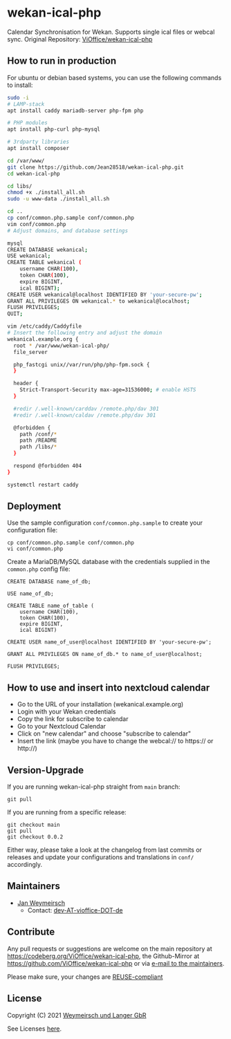 # wekan-ical-php

Calendar Synchronisation for Wekan. Supports single ical files or webcal sync.
Original Repository: [ViOffice/wekan-ical-php](https://codeberg.org/ViOffice/wekan-ical-php)

## How to run in production

For ubuntu or debian based systems, you can use the following commands to install:

```bash
sudo -i
# LAMP-stack
apt install caddy mariadb-server php-fpm php

# PHP modules
apt install php-curl php-mysql

# 3rdparty libraries
apt install composer

cd /var/www/
git clone https://github.com/Jean28518/wekan-ical-php.git
cd wekan-ical-php

cd libs/
chmod +x ./install_all.sh
sudo -u www-data ./install_all.sh

cd ..
cp conf/common.php.sample conf/common.php
vim conf/common.php 
# Adjust domains, and database settings

mysql
CREATE DATABASE wekanical;
USE wekanical;
CREATE TABLE wekanical (
    username CHAR(100),
    token CHAR(100),
    expire BIGINT,
    ical BIGINT);
CREATE USER wekanical@localhost IDENTIFIED BY 'your-secure-pw';
GRANT ALL PRIVILEGES ON wekanical.* to wekanical@localhost;
FLUSH PRIVILEGES;
QUIT;

vim /etc/caddy/Caddyfile 
# Insert the following entry and adjust the domain
wekanical.example.org {
  root * /var/www/wekan-ical-php/
  file_server

  php_fastcgi unix//var/run/php/php-fpm.sock {
  }

  header {
    Strict-Transport-Security max-age=31536000; # enable HSTS
  }

  #redir /.well-known/carddav /remote.php/dav 301
  #redir /.well-known/caldav /remote.php/dav 301

  @forbidden {
    path /conf/*
    path /README
    path /libs/*
  }

  respond @forbidden 404
}

systemctl restart caddy
```

## Deployment

Use the sample configuration `conf/common.php.sample` to create your
configuration file:
```
cp conf/common.php.sample conf/common.php
vi conf/common.php
```

Create a MariaDB/MySQL database with the credentials supplied in the
`common.php` config file:
```
CREATE DATABASE name_of_db;

USE name_of_db;

CREATE TABLE name_of_table (
    username CHAR(100),
    token CHAR(100),
    expire BIGINT,
    ical BIGINT)

CREATE USER name_of_user@localhost IDENTIFIED BY 'your-secure-pw';

GRANT ALL PRIVILEGES ON name_of_db.* to name_of_user@localhost;

FLUSH PRIVILEGES;
```

## How to use and insert into nextcloud calendar

- Go to the URL of your installation (wekanical.example.org)
- Login with your Wekan credentials
- Copy the link for subscribe to calendar
- Go to your Nextcloud Calendar
- Click on "new calendar" and choose "subscribe to calendar"
- Insert the link (maybe you have to change the webcal:// to https:// or http://)

## Version-Upgrade

If you are running wekan-ical-php straight from `main` branch:

```
git pull
```

If you are running from a specific release:

```
git checkout main
git pull
git checkout 0.0.2
```
Either way, please take a look at the changelog from last commits or releases
and update your configurations and translations in `conf/` accordingly.

## Maintainers

* [Jan Weymeirsch](https://jan.weymeirs.ch)
    * Contact: [dev-AT-vioffice-DOT-de](mailto:dev<AT>vioffice<DOT>de)

## Contribute

Any pull requests or suggestions are welcome on the main repository at
<https://codeberg.org/ViOffice/wekan-ical-php>, the Github-Mirror at
<https://github.com/ViOffice/wekan-ical-php> or via [e-mail to the
maintainers](#maintainers).

Please make sure, your changes are
[REUSE-compliant](https://git.fsfe.org/reuse/tool)

## License

Copyright (C) 2021 [Weymeirsch und Langer GbR](mailto:dev<AT>vioffice<DOT>de)

See Licenses [here](LICENSES).
